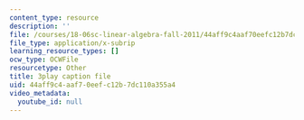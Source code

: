 ```yaml
---
content_type: resource
description: ''
file: /courses/18-06sc-linear-algebra-fall-2011/44aff9c4aaf70eefc12b7dc110a355a4_2IdtqGM6KWU.srt
file_type: application/x-subrip
learning_resource_types: []
ocw_type: OCWFile
resourcetype: Other
title: 3play caption file
uid: 44aff9c4-aaf7-0eef-c12b-7dc110a355a4
video_metadata:
  youtube_id: null
---
```

